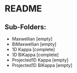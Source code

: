 # README

## Sub-Folders:
- Maxwellian [empty]
- BiMaxwellian [empty]
- 1D Kappa [complete]
- 1D BiKappa [complete]
- Projected1D Kappa [empty]
- Projected1D BiKappa [empty]
